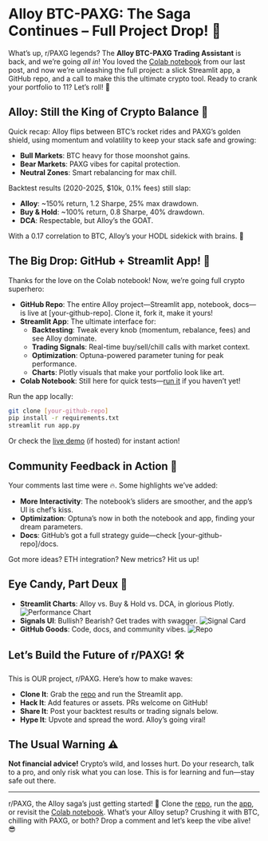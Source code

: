 # Alloy BTC-PAXG: The Saga Continues – Full Project Drop! 🌟

What’s up, r/PAXG legends? The **Alloy BTC-PAXG Trading Assistant** is back, and we’re going *all in*! You loved the [Colab notebook]([your-colab-link]) from our last post, and now we’re unleashing the full project: a slick Streamlit app, a GitHub repo, and a call to make this the ultimate crypto tool. Ready to crank your portfolio to 11? Let’s roll! 🚀

## Alloy: Still the King of Crypto Balance 👑

Quick recap: Alloy flips between BTC’s rocket rides and PAXG’s golden shield, using momentum and volatility to keep your stack safe and growing:
- **Bull Markets**: BTC heavy for those moonshot gains.
- **Bear Markets**: PAXG vibes for capital protection.
- **Neutral Zones**: Smart rebalancing for max chill.

Backtest results (2020-2025, $10k, 0.1% fees) still slap:
- **Alloy**: ~150% return, 1.2 Sharpe, 25% max drawdown.
- **Buy & Hold**: ~100% return, 0.8 Sharpe, 40% drawdown.
- **DCA**: Respectable, but Alloy’s the GOAT.

With a 0.17 correlation to BTC, Alloy’s your HODL sidekick with brains. 🧠

## The Big Drop: GitHub + Streamlit App! 🎉

Thanks for the love on the Colab notebook! Now, we’re going full crypto superhero:
- **GitHub Repo**: The entire Alloy project—Streamlit app, notebook, docs—is live at [your-github-repo]. Clone it, fork it, make it yours!
- **Streamlit App**: The ultimate interface for:
  - **Backtesting**: Tweak every knob (momentum, rebalance, fees) and see Alloy dominate.
  - **Trading Signals**: Real-time buy/sell/chill calls with market context.
  - **Optimization**: Optuna-powered parameter tuning for peak performance.
  - **Charts**: Plotly visuals that make your portfolio look like art.
- **Colab Notebook**: Still here for quick tests—[run it]([your-colab-link]) if you haven’t yet!

Run the app locally:
```bash
git clone [your-github-repo]
pip install -r requirements.txt
streamlit run app.py
```
Or check the [live demo]([your-demo-link]) (if hosted) for instant action!

## Community Feedback in Action 💬

Your comments last time were 🔥. Some highlights we’ve added:
- **More Interactivity**: The notebook’s sliders are smoother, and the app’s UI is chef’s kiss.
- **Optimization**: Optuna’s now in both the notebook and app, finding your dream parameters.
- **Docs**: GitHub’s got a full strategy guide—check [your-github-repo]/docs.

Got more ideas? ETH integration? New metrics? Hit us up!

## Eye Candy, Part Deux 🍬

- **Streamlit Charts**: Alloy vs. Buy & Hold vs. DCA, in glorious Plotly.
  ![Performance Chart](https://via.placeholder.com/600x300?text=Streamlit+Chart)
- **Signals UI**: Bullish? Bearish? Get trades with swagger.
  ![Signal Card](https://via.placeholder.com/600x300?text=Signal+Card)
- **GitHub Goods**: Code, docs, and community vibes.
  ![Repo](https://via.placeholder.com/600x300?text=GitHub+Repo)

## Let’s Build the Future of r/PAXG! 🛠️

This is OUR project, r/PAXG. Here’s how to make waves:
- **Clone It**: Grab the [repo]([your-github-repo]) and run the Streamlit app.
- **Hack It**: Add features or assets. PRs welcome on GitHub!
- **Share It**: Post your backtest results or trading signals below.
- **Hype It**: Upvote and spread the word. Alloy’s going viral!

## The Usual Warning ⚠️

**Not financial advice!** Crypto’s wild, and losses hurt. Do your research, talk to a pro, and only risk what you can lose. This is for learning and fun—stay safe out there.

---

r/PAXG, the Alloy saga’s just getting started! 🚀 Clone the [repo]([your-github-repo]), run the [app]([your-demo-link]), or revisit the [Colab notebook]([your-colab-link]). What’s your Alloy setup? Crushing it with BTC, chilling with PAXG, or both? Drop a comment and let’s keep the vibe alive! 😎
